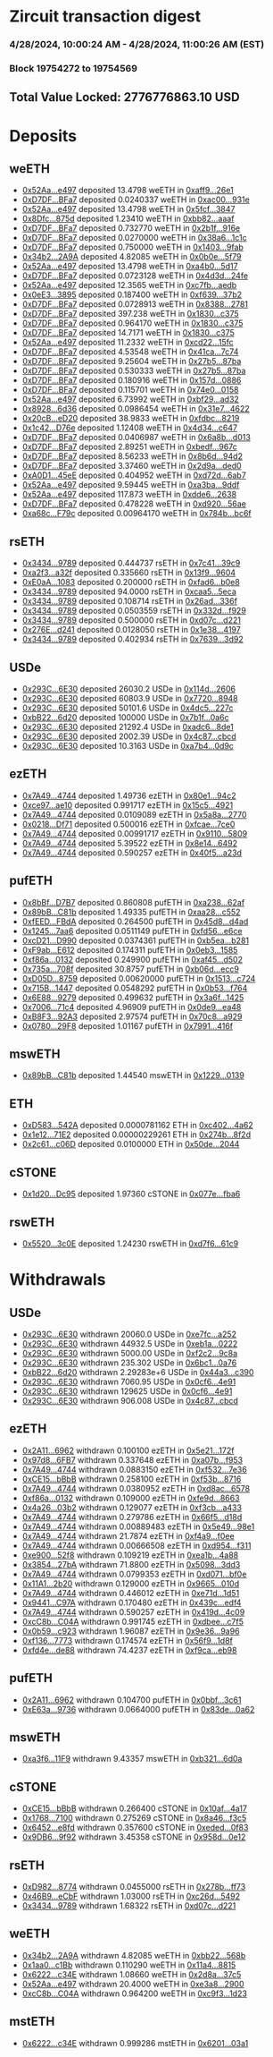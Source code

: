 # Zircuit transaction digest
### 4/28/2024, 10:00:24 AM - 4/28/2024, 11:00:26 AM (EST)
### Block 19754272 to 19754569

## Total Value Locked: 2776776863.10 USD

# Deposits
## weETH
- [0x52Aa...e497](https://etherscan.io/address/0x52Aa899454998Be5b000Ad077a46Bbe360F4e497) deposited 13.4798 weETH in [0xaff9...26e1](https://etherscan.io/tx/0x52Aa899454998Be5b000Ad077a46Bbe360F4e497)
- [0xD7DF...BFa7](https://etherscan.io/address/0xD7DF7E085214743530afF339aFC420c7c720BFa7) deposited 0.0240337 weETH in [0xac00...931e](https://etherscan.io/tx/0xD7DF7E085214743530afF339aFC420c7c720BFa7)
- [0x52Aa...e497](https://etherscan.io/address/0x52Aa899454998Be5b000Ad077a46Bbe360F4e497) deposited 13.4798 weETH in [0x5fcf...3847](https://etherscan.io/tx/0x52Aa899454998Be5b000Ad077a46Bbe360F4e497)
- [0x8Dfc...875d](https://etherscan.io/address/0x8Dfc989e2b1684A45A01C845F23C8FAABE9b875d) deposited 1.23410 weETH in [0xbb82...aaaf](https://etherscan.io/tx/0x8Dfc989e2b1684A45A01C845F23C8FAABE9b875d)
- [0xD7DF...BFa7](https://etherscan.io/address/0xD7DF7E085214743530afF339aFC420c7c720BFa7) deposited 0.732770 weETH in [0x2b1f...916e](https://etherscan.io/tx/0xD7DF7E085214743530afF339aFC420c7c720BFa7)
- [0xD7DF...BFa7](https://etherscan.io/address/0xD7DF7E085214743530afF339aFC420c7c720BFa7) deposited 0.0270000 weETH in [0x38a6...1c1c](https://etherscan.io/tx/0xD7DF7E085214743530afF339aFC420c7c720BFa7)
- [0xD7DF...BFa7](https://etherscan.io/address/0xD7DF7E085214743530afF339aFC420c7c720BFa7) deposited 0.750000 weETH in [0x1403...9fab](https://etherscan.io/tx/0xD7DF7E085214743530afF339aFC420c7c720BFa7)
- [0x34b2...2A9A](https://etherscan.io/address/0x34b2e4CC56B7160d86951310b7351E7983842A9A) deposited 4.82085 weETH in [0x0b0e...5f79](https://etherscan.io/tx/0x34b2e4CC56B7160d86951310b7351E7983842A9A)
- [0x52Aa...e497](https://etherscan.io/address/0x52Aa899454998Be5b000Ad077a46Bbe360F4e497) deposited 13.4798 weETH in [0xa4b0...5d17](https://etherscan.io/tx/0x52Aa899454998Be5b000Ad077a46Bbe360F4e497)
- [0xD7DF...BFa7](https://etherscan.io/address/0xD7DF7E085214743530afF339aFC420c7c720BFa7) deposited 0.0723128 weETH in [0x4d3d...24fe](https://etherscan.io/tx/0xD7DF7E085214743530afF339aFC420c7c720BFa7)
- [0x52Aa...e497](https://etherscan.io/address/0x52Aa899454998Be5b000Ad077a46Bbe360F4e497) deposited 12.3565 weETH in [0xc7fb...aedb](https://etherscan.io/tx/0x52Aa899454998Be5b000Ad077a46Bbe360F4e497)
- [0x0eE3...3895](https://etherscan.io/address/0x0eE3A69D7691864042f2ace52Cf48b226D8F3895) deposited 0.187400 weETH in [0xf639...37b2](https://etherscan.io/tx/0x0eE3A69D7691864042f2ace52Cf48b226D8F3895)
- [0xD7DF...BFa7](https://etherscan.io/address/0xD7DF7E085214743530afF339aFC420c7c720BFa7) deposited 0.0728913 weETH in [0x8388...2781](https://etherscan.io/tx/0xD7DF7E085214743530afF339aFC420c7c720BFa7)
- [0xD7DF...BFa7](https://etherscan.io/address/0xD7DF7E085214743530afF339aFC420c7c720BFa7) deposited 397.238 weETH in [0x1830...c375](https://etherscan.io/tx/0xD7DF7E085214743530afF339aFC420c7c720BFa7)
- [0xD7DF...BFa7](https://etherscan.io/address/0xD7DF7E085214743530afF339aFC420c7c720BFa7) deposited 0.964170 weETH in [0x1830...c375](https://etherscan.io/tx/0xD7DF7E085214743530afF339aFC420c7c720BFa7)
- [0xD7DF...BFa7](https://etherscan.io/address/0xD7DF7E085214743530afF339aFC420c7c720BFa7) deposited 14.7171 weETH in [0x1830...c375](https://etherscan.io/tx/0xD7DF7E085214743530afF339aFC420c7c720BFa7)
- [0x52Aa...e497](https://etherscan.io/address/0x52Aa899454998Be5b000Ad077a46Bbe360F4e497) deposited 11.2332 weETH in [0xcd22...15fc](https://etherscan.io/tx/0x52Aa899454998Be5b000Ad077a46Bbe360F4e497)
- [0xD7DF...BFa7](https://etherscan.io/address/0xD7DF7E085214743530afF339aFC420c7c720BFa7) deposited 4.53548 weETH in [0x41ca...7c74](https://etherscan.io/tx/0xD7DF7E085214743530afF339aFC420c7c720BFa7)
- [0xD7DF...BFa7](https://etherscan.io/address/0xD7DF7E085214743530afF339aFC420c7c720BFa7) deposited 9.25604 weETH in [0x27b5...87ba](https://etherscan.io/tx/0xD7DF7E085214743530afF339aFC420c7c720BFa7)
- [0xD7DF...BFa7](https://etherscan.io/address/0xD7DF7E085214743530afF339aFC420c7c720BFa7) deposited 0.530333 weETH in [0x27b5...87ba](https://etherscan.io/tx/0xD7DF7E085214743530afF339aFC420c7c720BFa7)
- [0xD7DF...BFa7](https://etherscan.io/address/0xD7DF7E085214743530afF339aFC420c7c720BFa7) deposited 0.180916 weETH in [0x157d...0886](https://etherscan.io/tx/0xD7DF7E085214743530afF339aFC420c7c720BFa7)
- [0xD7DF...BFa7](https://etherscan.io/address/0xD7DF7E085214743530afF339aFC420c7c720BFa7) deposited 0.115701 weETH in [0x74e0...0158](https://etherscan.io/tx/0xD7DF7E085214743530afF339aFC420c7c720BFa7)
- [0x52Aa...e497](https://etherscan.io/address/0x52Aa899454998Be5b000Ad077a46Bbe360F4e497) deposited 6.73992 weETH in [0xbf29...ad32](https://etherscan.io/tx/0x52Aa899454998Be5b000Ad077a46Bbe360F4e497)
- [0x8928...6d36](https://etherscan.io/address/0x89285fC4988B8DAfcDa6A0884fA4e95119cA6d36) deposited 0.0986454 weETH in [0x31e7...4622](https://etherscan.io/tx/0x89285fC4988B8DAfcDa6A0884fA4e95119cA6d36)
- [0x20cB...eD20](https://etherscan.io/address/0x20cB010ff82f74e9d4971F5A8FcF0611E873eD20) deposited 38.9833 weETH in [0xfdbc...8219](https://etherscan.io/tx/0x20cB010ff82f74e9d4971F5A8FcF0611E873eD20)
- [0x1c42...D76e](https://etherscan.io/address/0x1c42694bc7D252cccdd6c362d2f737AeFb9bD76e) deposited 1.12408 weETH in [0x4d34...c647](https://etherscan.io/tx/0x1c42694bc7D252cccdd6c362d2f737AeFb9bD76e)
- [0xD7DF...BFa7](https://etherscan.io/address/0xD7DF7E085214743530afF339aFC420c7c720BFa7) deposited 0.0406987 weETH in [0x6a8b...d013](https://etherscan.io/tx/0xD7DF7E085214743530afF339aFC420c7c720BFa7)
- [0xD7DF...BFa7](https://etherscan.io/address/0xD7DF7E085214743530afF339aFC420c7c720BFa7) deposited 2.89251 weETH in [0xbedf...967c](https://etherscan.io/tx/0xD7DF7E085214743530afF339aFC420c7c720BFa7)
- [0xD7DF...BFa7](https://etherscan.io/address/0xD7DF7E085214743530afF339aFC420c7c720BFa7) deposited 8.56233 weETH in [0x8b6d...94d2](https://etherscan.io/tx/0xD7DF7E085214743530afF339aFC420c7c720BFa7)
- [0xD7DF...BFa7](https://etherscan.io/address/0xD7DF7E085214743530afF339aFC420c7c720BFa7) deposited 3.37460 weETH in [0x2d9a...ded0](https://etherscan.io/tx/0xD7DF7E085214743530afF339aFC420c7c720BFa7)
- [0xA0D1...45eE](https://etherscan.io/address/0xA0D1d716AA96C1cDc065ab6233ac7d3A530F45eE) deposited 0.404952 weETH in [0xd72d...6ab7](https://etherscan.io/tx/0xA0D1d716AA96C1cDc065ab6233ac7d3A530F45eE)
- [0x52Aa...e497](https://etherscan.io/address/0x52Aa899454998Be5b000Ad077a46Bbe360F4e497) deposited 9.59445 weETH in [0xa3ba...9ddf](https://etherscan.io/tx/0x52Aa899454998Be5b000Ad077a46Bbe360F4e497)
- [0x52Aa...e497](https://etherscan.io/address/0x52Aa899454998Be5b000Ad077a46Bbe360F4e497) deposited 117.873 weETH in [0xdde6...2638](https://etherscan.io/tx/0x52Aa899454998Be5b000Ad077a46Bbe360F4e497)
- [0xD7DF...BFa7](https://etherscan.io/address/0xD7DF7E085214743530afF339aFC420c7c720BFa7) deposited 0.478228 weETH in [0xd920...56ae](https://etherscan.io/tx/0xD7DF7E085214743530afF339aFC420c7c720BFa7)
- [0xa68c...F79c](https://etherscan.io/address/0xa68c0c992CA96b0D74Aab97d25DDe6da3168F79c) deposited 0.00964170 weETH in [0x784b...bc6f](https://etherscan.io/tx/0xa68c0c992CA96b0D74Aab97d25DDe6da3168F79c)
## rsETH
- [0x3434...9789](https://etherscan.io/address/0x34349c5569e7B846c3558961552D2202760A9789) deposited 0.444737 rsETH in [0x7c41...39c9](https://etherscan.io/tx/0x34349c5569e7B846c3558961552D2202760A9789)
- [0xa2f3...a32f](https://etherscan.io/address/0xa2f3079547417D8F186C941831628Dfcf8cFa32f) deposited 0.335660 rsETH in [0x13f9...9604](https://etherscan.io/tx/0xa2f3079547417D8F186C941831628Dfcf8cFa32f)
- [0xE0aA...1083](https://etherscan.io/address/0xE0aA9a5AC993D29aC94E6780c855eb935A8F1083) deposited 0.200000 rsETH in [0xfad6...b0e8](https://etherscan.io/tx/0xE0aA9a5AC993D29aC94E6780c855eb935A8F1083)
- [0x3434...9789](https://etherscan.io/address/0x34349c5569e7B846c3558961552D2202760A9789) deposited 94.0000 rsETH in [0xcaa5...5eca](https://etherscan.io/tx/0x34349c5569e7B846c3558961552D2202760A9789)
- [0x3434...9789](https://etherscan.io/address/0x34349c5569e7B846c3558961552D2202760A9789) deposited 0.108714 rsETH in [0x26ad...336f](https://etherscan.io/tx/0x34349c5569e7B846c3558961552D2202760A9789)
- [0x3434...9789](https://etherscan.io/address/0x34349c5569e7B846c3558961552D2202760A9789) deposited 0.0503559 rsETH in [0x332d...f929](https://etherscan.io/tx/0x34349c5569e7B846c3558961552D2202760A9789)
- [0x3434...9789](https://etherscan.io/address/0x34349c5569e7B846c3558961552D2202760A9789) deposited 0.500000 rsETH in [0xd07c...d221](https://etherscan.io/tx/0x34349c5569e7B846c3558961552D2202760A9789)
- [0x276E...d241](https://etherscan.io/address/0x276Ebf80E7038388d12a2b9d1029ba069e8Dd241) deposited 0.0128050 rsETH in [0x1e38...4197](https://etherscan.io/tx/0x276Ebf80E7038388d12a2b9d1029ba069e8Dd241)
- [0x3434...9789](https://etherscan.io/address/0x34349c5569e7B846c3558961552D2202760A9789) deposited 0.402934 rsETH in [0x7639...3d92](https://etherscan.io/tx/0x34349c5569e7B846c3558961552D2202760A9789)
## USDe
- [0x293C...6E30](https://etherscan.io/address/0x293C6937D8D82e05B01335F7B33FBA0c8e256E30) deposited 26030.2 USDe in [0x114d...2606](https://etherscan.io/tx/0x293C6937D8D82e05B01335F7B33FBA0c8e256E30)
- [0x293C...6E30](https://etherscan.io/address/0x293C6937D8D82e05B01335F7B33FBA0c8e256E30) deposited 60803.9 USDe in [0x7720...8948](https://etherscan.io/tx/0x293C6937D8D82e05B01335F7B33FBA0c8e256E30)
- [0x293C...6E30](https://etherscan.io/address/0x293C6937D8D82e05B01335F7B33FBA0c8e256E30) deposited 50101.6 USDe in [0x4dc5...227c](https://etherscan.io/tx/0x293C6937D8D82e05B01335F7B33FBA0c8e256E30)
- [0xbB22...6d20](https://etherscan.io/address/0xbB226555fBB98850273B10b0CF55aD2f99966d20) deposited 100000 USDe in [0x7b1f...0a6c](https://etherscan.io/tx/0xbB226555fBB98850273B10b0CF55aD2f99966d20)
- [0x293C...6E30](https://etherscan.io/address/0x293C6937D8D82e05B01335F7B33FBA0c8e256E30) deposited 21292.4 USDe in [0xadc6...8de1](https://etherscan.io/tx/0x293C6937D8D82e05B01335F7B33FBA0c8e256E30)
- [0x293C...6E30](https://etherscan.io/address/0x293C6937D8D82e05B01335F7B33FBA0c8e256E30) deposited 2002.39 USDe in [0x4c87...cbcd](https://etherscan.io/tx/0x293C6937D8D82e05B01335F7B33FBA0c8e256E30)
- [0x293C...6E30](https://etherscan.io/address/0x293C6937D8D82e05B01335F7B33FBA0c8e256E30) deposited 10.3163 USDe in [0xa7b4...0d9c](https://etherscan.io/tx/0x293C6937D8D82e05B01335F7B33FBA0c8e256E30)
## ezETH
- [0x7A49...4744](https://etherscan.io/address/0x7A493Be5c2ce014cD049Bf178a1ac0Db1B434744) deposited 1.49736 ezETH in [0x80e1...94c2](https://etherscan.io/tx/0x7A493Be5c2ce014cD049Bf178a1ac0Db1B434744)
- [0xce97...ae10](https://etherscan.io/address/0xce97a12c9E2117092fa30f6097f34d04dAeCae10) deposited 0.991717 ezETH in [0x15c5...4921](https://etherscan.io/tx/0xce97a12c9E2117092fa30f6097f34d04dAeCae10)
- [0x7A49...4744](https://etherscan.io/address/0x7A493Be5c2ce014cD049Bf178a1ac0Db1B434744) deposited 0.0109089 ezETH in [0x5a8a...2770](https://etherscan.io/tx/0x7A493Be5c2ce014cD049Bf178a1ac0Db1B434744)
- [0x0218...Df71](https://etherscan.io/address/0x0218c66E48bC8b9EC79E48f46fC3F2Bd55b8Df71) deposited 0.500016 ezETH in [0xfcae...7ce0](https://etherscan.io/tx/0x0218c66E48bC8b9EC79E48f46fC3F2Bd55b8Df71)
- [0x7A49...4744](https://etherscan.io/address/0x7A493Be5c2ce014cD049Bf178a1ac0Db1B434744) deposited 0.00991717 ezETH in [0x9110...5809](https://etherscan.io/tx/0x7A493Be5c2ce014cD049Bf178a1ac0Db1B434744)
- [0x7A49...4744](https://etherscan.io/address/0x7A493Be5c2ce014cD049Bf178a1ac0Db1B434744) deposited 5.39522 ezETH in [0x8e14...6492](https://etherscan.io/tx/0x7A493Be5c2ce014cD049Bf178a1ac0Db1B434744)
- [0x7A49...4744](https://etherscan.io/address/0x7A493Be5c2ce014cD049Bf178a1ac0Db1B434744) deposited 0.590257 ezETH in [0x40f5...a23d](https://etherscan.io/tx/0x7A493Be5c2ce014cD049Bf178a1ac0Db1B434744)
## pufETH
- [0x8bBf...D7B7](https://etherscan.io/address/0x8bBf17C8A8669b29C766377E182b1C9fB82eD7B7) deposited 0.860808 pufETH in [0xa238...62af](https://etherscan.io/tx/0x8bBf17C8A8669b29C766377E182b1C9fB82eD7B7)
- [0x89bB...C81b](https://etherscan.io/address/0x89bBAD3738C5efd5D1eDC28869fcc605Ee35C81b) deposited 1.49335 pufETH in [0xaa28...c552](https://etherscan.io/tx/0x89bBAD3738C5efd5D1eDC28869fcc605Ee35C81b)
- [0xfEED...FBdA](https://etherscan.io/address/0xfEEDF77D53BC42DbF7A9C015e805Db3493a0FBdA) deposited 0.264500 pufETH in [0x45d8...d4ad](https://etherscan.io/tx/0xfEEDF77D53BC42DbF7A9C015e805Db3493a0FBdA)
- [0x1245...7aa6](https://etherscan.io/address/0x12450B290e2C70b15291e7298F36aB2682B77aa6) deposited 0.0511149 pufETH in [0xfd56...e6ce](https://etherscan.io/tx/0x12450B290e2C70b15291e7298F36aB2682B77aa6)
- [0xcD21...D990](https://etherscan.io/address/0xcD21cdB81AD06945DC309EBF5B34a252db20D990) deposited 0.0374361 pufETH in [0xb5ea...b281](https://etherscan.io/tx/0xcD21cdB81AD06945DC309EBF5B34a252db20D990)
- [0xF9ab...E612](https://etherscan.io/address/0xF9abd287DEdAA4bb29C69A0E2845bb301f79E612) deposited 0.174311 pufETH in [0x0eb3...1585](https://etherscan.io/tx/0xF9abd287DEdAA4bb29C69A0E2845bb301f79E612)
- [0xf86a...0132](https://etherscan.io/address/0xf86a9Dca9eC3347386D237297E67A59926470132) deposited 0.249900 pufETH in [0xaf45...d502](https://etherscan.io/tx/0xf86a9Dca9eC3347386D237297E67A59926470132)
- [0x735a...708f](https://etherscan.io/address/0x735a1ecdf0a411A0ab32cF611A0eF5B8b3E9708f) deposited 30.8757 pufETH in [0xb06d...ecc9](https://etherscan.io/tx/0x735a1ecdf0a411A0ab32cF611A0eF5B8b3E9708f)
- [0xD05D...8759](https://etherscan.io/address/0xD05D69dDd235689733a71C16447E5c52D79A8759) deposited 0.00620000 pufETH in [0x1513...c724](https://etherscan.io/tx/0xD05D69dDd235689733a71C16447E5c52D79A8759)
- [0x715B...1447](https://etherscan.io/address/0x715B9Ebdb2332da0a3315529043Db9CdC3921447) deposited 0.0548292 pufETH in [0x0b53...f764](https://etherscan.io/tx/0x715B9Ebdb2332da0a3315529043Db9CdC3921447)
- [0x6E88...9279](https://etherscan.io/address/0x6E88b0B85f26Fb5B207F68A2a4491a1CDF7B9279) deposited 0.499632 pufETH in [0x3a6f...1425](https://etherscan.io/tx/0x6E88b0B85f26Fb5B207F68A2a4491a1CDF7B9279)
- [0x7006...71c4](https://etherscan.io/address/0x70063Ce6179611be893D58b72A3c210646e271c4) deposited 4.96909 pufETH in [0x0de9...ea48](https://etherscan.io/tx/0x70063Ce6179611be893D58b72A3c210646e271c4)
- [0xB8F3...92A3](https://etherscan.io/address/0xB8F398a423d3D6da950e2B64e5e5ba243A9492A3) deposited 2.97574 pufETH in [0x70c8...a929](https://etherscan.io/tx/0xB8F398a423d3D6da950e2B64e5e5ba243A9492A3)
- [0x0780...29F8](https://etherscan.io/address/0x07801535c97402184b47C146f665dE86017029F8) deposited 1.01167 pufETH in [0x7991...416f](https://etherscan.io/tx/0x07801535c97402184b47C146f665dE86017029F8)
## mswETH
- [0x89bB...C81b](https://etherscan.io/address/0x89bBAD3738C5efd5D1eDC28869fcc605Ee35C81b) deposited 1.44540 mswETH in [0x1229...0139](https://etherscan.io/tx/0x89bBAD3738C5efd5D1eDC28869fcc605Ee35C81b)
## ETH
- [0xD583...542A](https://etherscan.io/address/0xD5835493Fd0521fa472296cbF6a0D03E3977542A) deposited 0.0000781162 ETH in [0xc402...4a62](https://etherscan.io/tx/0xD5835493Fd0521fa472296cbF6a0D03E3977542A)
- [0x1e12...71E2](https://etherscan.io/address/0x1e124330B6dde9e3c09Cb2f6C6260F15353A71E2) deposited 0.00000229261 ETH in [0x274b...8f2d](https://etherscan.io/tx/0x1e124330B6dde9e3c09Cb2f6C6260F15353A71E2)
- [0x2c61...c06D](https://etherscan.io/address/0x2c61Eb8cA0bd5E41E88c08054BC87B30797ac06D) deposited 0.0100000 ETH in [0x50de...2044](https://etherscan.io/tx/0x2c61Eb8cA0bd5E41E88c08054BC87B30797ac06D)
## cSTONE
- [0x1d20...Dc95](https://etherscan.io/address/0x1d20396A2b49fe4e11E1f55232771462Ee45Dc95) deposited 1.97360 cSTONE in [0x077e...fba6](https://etherscan.io/tx/0x1d20396A2b49fe4e11E1f55232771462Ee45Dc95)
## rswETH
- [0x5520...3c0E](https://etherscan.io/address/0x55207b6009AE934a60B761ED4898708b9F543c0E) deposited 1.24230 rswETH in [0xd7f6...61c9](https://etherscan.io/tx/0x55207b6009AE934a60B761ED4898708b9F543c0E)
# Withdrawals
## USDe
- [0x293C...6E30](https://etherscan.io/address/0x293C6937D8D82e05B01335F7B33FBA0c8e256E30) withdrawn 20060.0 USDe in [0xe7fc...a252](https://etherscan.io/tx/0x293C6937D8D82e05B01335F7B33FBA0c8e256E30)
- [0x293C...6E30](https://etherscan.io/address/0x293C6937D8D82e05B01335F7B33FBA0c8e256E30) withdrawn 44932.5 USDe in [0xeb1a...0222](https://etherscan.io/tx/0x293C6937D8D82e05B01335F7B33FBA0c8e256E30)
- [0x293C...6E30](https://etherscan.io/address/0x293C6937D8D82e05B01335F7B33FBA0c8e256E30) withdrawn 5000.00 USDe in [0xf2c2...9c8a](https://etherscan.io/tx/0x293C6937D8D82e05B01335F7B33FBA0c8e256E30)
- [0x293C...6E30](https://etherscan.io/address/0x293C6937D8D82e05B01335F7B33FBA0c8e256E30) withdrawn 235.302 USDe in [0x6bc1...0a76](https://etherscan.io/tx/0x293C6937D8D82e05B01335F7B33FBA0c8e256E30)
- [0xbB22...6d20](https://etherscan.io/address/0xbB226555fBB98850273B10b0CF55aD2f99966d20) withdrawn 2.29283e+6 USDe in [0x44a3...c390](https://etherscan.io/tx/0xbB226555fBB98850273B10b0CF55aD2f99966d20)
- [0x293C...6E30](https://etherscan.io/address/0x293C6937D8D82e05B01335F7B33FBA0c8e256E30) withdrawn 7060.95 USDe in [0x0cf6...4e91](https://etherscan.io/tx/0x293C6937D8D82e05B01335F7B33FBA0c8e256E30)
- [0x293C...6E30](https://etherscan.io/address/0x293C6937D8D82e05B01335F7B33FBA0c8e256E30) withdrawn 129625 USDe in [0x0cf6...4e91](https://etherscan.io/tx/0x293C6937D8D82e05B01335F7B33FBA0c8e256E30)
- [0x293C...6E30](https://etherscan.io/address/0x293C6937D8D82e05B01335F7B33FBA0c8e256E30) withdrawn 906.008 USDe in [0x4c87...cbcd](https://etherscan.io/tx/0x293C6937D8D82e05B01335F7B33FBA0c8e256E30)
## ezETH
- [0x2A11...6962](https://etherscan.io/address/0x2A11B3D836BD6E1bBfff568D1f1e30fEc2486962) withdrawn 0.100100 ezETH in [0x5e21...172f](https://etherscan.io/tx/0x2A11B3D836BD6E1bBfff568D1f1e30fEc2486962)
- [0x97d8...6FB7](https://etherscan.io/address/0x97d8604D908cF1B669e09F58Ee116efbf63C6FB7) withdrawn 0.337648 ezETH in [0xa07b...f953](https://etherscan.io/tx/0x97d8604D908cF1B669e09F58Ee116efbf63C6FB7)
- [0x7A49...4744](https://etherscan.io/address/0x7A493Be5c2ce014cD049Bf178a1ac0Db1B434744) withdrawn 0.0883150 ezETH in [0xf532...7e36](https://etherscan.io/tx/0x7A493Be5c2ce014cD049Bf178a1ac0Db1B434744)
- [0xCE15...bBbB](https://etherscan.io/address/0xCE15B49DAF606ab5C25DC5a7585f20D7D5C2bBbB) withdrawn 0.258100 ezETH in [0xf53b...8716](https://etherscan.io/tx/0xCE15B49DAF606ab5C25DC5a7585f20D7D5C2bBbB)
- [0x7A49...4744](https://etherscan.io/address/0x7A493Be5c2ce014cD049Bf178a1ac0Db1B434744) withdrawn 0.0380952 ezETH in [0xd8ac...6578](https://etherscan.io/tx/0x7A493Be5c2ce014cD049Bf178a1ac0Db1B434744)
- [0xf86a...0132](https://etherscan.io/address/0xf86a9Dca9eC3347386D237297E67A59926470132) withdrawn 0.109000 ezETH in [0xfe9d...8663](https://etherscan.io/tx/0xf86a9Dca9eC3347386D237297E67A59926470132)
- [0x4a26...03b2](https://etherscan.io/address/0x4a26A90dFc0dD53055683C5eFe2A3e3Db7Aa03b2) withdrawn 0.129077 ezETH in [0xf3cb...a433](https://etherscan.io/tx/0x4a26A90dFc0dD53055683C5eFe2A3e3Db7Aa03b2)
- [0x7A49...4744](https://etherscan.io/address/0x7A493Be5c2ce014cD049Bf178a1ac0Db1B434744) withdrawn 0.279786 ezETH in [0x66f5...d18d](https://etherscan.io/tx/0x7A493Be5c2ce014cD049Bf178a1ac0Db1B434744)
- [0x7A49...4744](https://etherscan.io/address/0x7A493Be5c2ce014cD049Bf178a1ac0Db1B434744) withdrawn 0.00889483 ezETH in [0x5e49...98e1](https://etherscan.io/tx/0x7A493Be5c2ce014cD049Bf178a1ac0Db1B434744)
- [0x7A49...4744](https://etherscan.io/address/0x7A493Be5c2ce014cD049Bf178a1ac0Db1B434744) withdrawn 21.7874 ezETH in [0xf4a9...f0ee](https://etherscan.io/tx/0x7A493Be5c2ce014cD049Bf178a1ac0Db1B434744)
- [0x7A49...4744](https://etherscan.io/address/0x7A493Be5c2ce014cD049Bf178a1ac0Db1B434744) withdrawn 0.00666508 ezETH in [0xd954...f311](https://etherscan.io/tx/0x7A493Be5c2ce014cD049Bf178a1ac0Db1B434744)
- [0xe900...52f8](https://etherscan.io/address/0xe90021042Fa45ecd0245f149c03604BacDD352f8) withdrawn 0.109219 ezETH in [0xea1b...4a88](https://etherscan.io/tx/0xe90021042Fa45ecd0245f149c03604BacDD352f8)
- [0x3854...27bA](https://etherscan.io/address/0x38546dB822137f484C8cF48B70990DE2887C27bA) withdrawn 71.8800 ezETH in [0x5098...3dd3](https://etherscan.io/tx/0x38546dB822137f484C8cF48B70990DE2887C27bA)
- [0x7A49...4744](https://etherscan.io/address/0x7A493Be5c2ce014cD049Bf178a1ac0Db1B434744) withdrawn 0.0799353 ezETH in [0xd071...bf0e](https://etherscan.io/tx/0x7A493Be5c2ce014cD049Bf178a1ac0Db1B434744)
- [0x11A1...2b20](https://etherscan.io/address/0x11A1f0b4450043692e932B23fe0DBE58DA0d2b20) withdrawn 0.129000 ezETH in [0x9665...010d](https://etherscan.io/tx/0x11A1f0b4450043692e932B23fe0DBE58DA0d2b20)
- [0x7A49...4744](https://etherscan.io/address/0x7A493Be5c2ce014cD049Bf178a1ac0Db1B434744) withdrawn 0.446012 ezETH in [0xe71d...1d51](https://etherscan.io/tx/0x7A493Be5c2ce014cD049Bf178a1ac0Db1B434744)
- [0x9441...C97A](https://etherscan.io/address/0x9441257D11eb02a181bA8E11097Aec9Ae367C97A) withdrawn 0.170480 ezETH in [0x439c...edf4](https://etherscan.io/tx/0x9441257D11eb02a181bA8E11097Aec9Ae367C97A)
- [0x7A49...4744](https://etherscan.io/address/0x7A493Be5c2ce014cD049Bf178a1ac0Db1B434744) withdrawn 0.590257 ezETH in [0x419d...4c09](https://etherscan.io/tx/0x7A493Be5c2ce014cD049Bf178a1ac0Db1B434744)
- [0xcC8b...C04A](https://etherscan.io/address/0xcC8bdd241aF346a257d7Ed8a0ED59Dc5704aC04A) withdrawn 0.991745 ezETH in [0xdbee...c7f5](https://etherscan.io/tx/0xcC8bdd241aF346a257d7Ed8a0ED59Dc5704aC04A)
- [0x0b59...c923](https://etherscan.io/address/0x0b598c08F0ff34AfA51e3526De240c71e494c923) withdrawn 1.96087 ezETH in [0x9e36...9a96](https://etherscan.io/tx/0x0b598c08F0ff34AfA51e3526De240c71e494c923)
- [0xf136...7773](https://etherscan.io/address/0xf1369c9C871302BF70213f59711738f900527773) withdrawn 0.174574 ezETH in [0x56f9...1d8f](https://etherscan.io/tx/0xf1369c9C871302BF70213f59711738f900527773)
- [0xfd4e...de88](https://etherscan.io/address/0xfd4ed97A9FCF8223ebc5F2E914872b599A3ade88) withdrawn 74.4237 ezETH in [0xf9ca...eb98](https://etherscan.io/tx/0xfd4ed97A9FCF8223ebc5F2E914872b599A3ade88)
## pufETH
- [0x2A11...6962](https://etherscan.io/address/0x2A11B3D836BD6E1bBfff568D1f1e30fEc2486962) withdrawn 0.104700 pufETH in [0x0bbf...3c61](https://etherscan.io/tx/0x2A11B3D836BD6E1bBfff568D1f1e30fEc2486962)
- [0xE63a...9736](https://etherscan.io/address/0xE63a6949f10c53712b5eBfeab05E49b325Dd9736) withdrawn 0.0664000 pufETH in [0x83de...0a62](https://etherscan.io/tx/0xE63a6949f10c53712b5eBfeab05E49b325Dd9736)
## mswETH
- [0xa3f6...11F9](https://etherscan.io/address/0xa3f62a13F5609bb5C9FF10a9b47c9ac836BA11F9) withdrawn 9.43357 mswETH in [0xb321...6d0a](https://etherscan.io/tx/0xa3f62a13F5609bb5C9FF10a9b47c9ac836BA11F9)
## cSTONE
- [0xCE15...bBbB](https://etherscan.io/address/0xCE15B49DAF606ab5C25DC5a7585f20D7D5C2bBbB) withdrawn 0.266400 cSTONE in [0x10af...4a17](https://etherscan.io/tx/0xCE15B49DAF606ab5C25DC5a7585f20D7D5C2bBbB)
- [0x1768...7100](https://etherscan.io/address/0x17689EA034D19E4EC9dF9bC9868813Aed0637100) withdrawn 0.275269 cSTONE in [0x8a46...f3c5](https://etherscan.io/tx/0x17689EA034D19E4EC9dF9bC9868813Aed0637100)
- [0x6452...e8fd](https://etherscan.io/address/0x645220dEf5c45b894E656ffB6Ffc37D88870e8fd) withdrawn 0.357600 cSTONE in [0xeded...0f83](https://etherscan.io/tx/0x645220dEf5c45b894E656ffB6Ffc37D88870e8fd)
- [0x9DB6...9f92](https://etherscan.io/address/0x9DB66D15E466B4eAB2E33b690569eAf50fd99f92) withdrawn 3.45358 cSTONE in [0x958d...0e12](https://etherscan.io/tx/0x9DB66D15E466B4eAB2E33b690569eAf50fd99f92)
## rsETH
- [0xD982...8774](https://etherscan.io/address/0xD982EFB08364CfF0313d460c28e5329f7efe8774) withdrawn 0.0455000 rsETH in [0x278b...ff73](https://etherscan.io/tx/0xD982EFB08364CfF0313d460c28e5329f7efe8774)
- [0x46B9...eCbF](https://etherscan.io/address/0x46B9D3146631Bda4400CB677CD8eCCa412B8eCbF) withdrawn 1.03000 rsETH in [0xc26d...5492](https://etherscan.io/tx/0x46B9D3146631Bda4400CB677CD8eCCa412B8eCbF)
- [0x3434...9789](https://etherscan.io/address/0x34349c5569e7B846c3558961552D2202760A9789) withdrawn 1.68322 rsETH in [0xd07c...d221](https://etherscan.io/tx/0x34349c5569e7B846c3558961552D2202760A9789)
## weETH
- [0x34b2...2A9A](https://etherscan.io/address/0x34b2e4CC56B7160d86951310b7351E7983842A9A) withdrawn 4.82085 weETH in [0xbb22...568b](https://etherscan.io/tx/0x34b2e4CC56B7160d86951310b7351E7983842A9A)
- [0x1aa0...c1Bb](https://etherscan.io/address/0x1aa091d668e8eD1d279577090aFa49bA6690c1Bb) withdrawn 0.110290 weETH in [0x11a4...8815](https://etherscan.io/tx/0x1aa091d668e8eD1d279577090aFa49bA6690c1Bb)
- [0x6222...c34E](https://etherscan.io/address/0x6222817AF3BBF8B6Cd2f6Bff52577De67Bd3c34E) withdrawn 1.08660 weETH in [0x2d8a...37c5](https://etherscan.io/tx/0x6222817AF3BBF8B6Cd2f6Bff52577De67Bd3c34E)
- [0x52Aa...e497](https://etherscan.io/address/0x52Aa899454998Be5b000Ad077a46Bbe360F4e497) withdrawn 20.4000 weETH in [0xe3a8...2900](https://etherscan.io/tx/0x52Aa899454998Be5b000Ad077a46Bbe360F4e497)
- [0xcC8b...C04A](https://etherscan.io/address/0xcC8bdd241aF346a257d7Ed8a0ED59Dc5704aC04A) withdrawn 0.964200 weETH in [0xc9f3...1d23](https://etherscan.io/tx/0xcC8bdd241aF346a257d7Ed8a0ED59Dc5704aC04A)
## mstETH
- [0x6222...c34E](https://etherscan.io/address/0x6222817AF3BBF8B6Cd2f6Bff52577De67Bd3c34E) withdrawn 0.999286 mstETH in [0x6201...03a1](https://etherscan.io/tx/0x6222817AF3BBF8B6Cd2f6Bff52577De67Bd3c34E)

